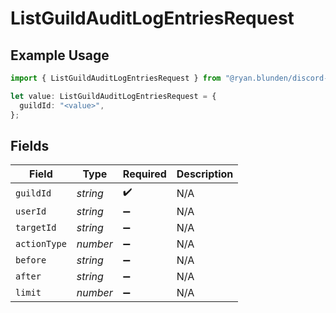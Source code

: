 # ListGuildAuditLogEntriesRequest

## Example Usage

```typescript
import { ListGuildAuditLogEntriesRequest } from "@ryan.blunden/discord-sdk/models/operations";

let value: ListGuildAuditLogEntriesRequest = {
  guildId: "<value>",
};
```

## Fields

| Field              | Type               | Required           | Description        |
| ------------------ | ------------------ | ------------------ | ------------------ |
| `guildId`          | *string*           | :heavy_check_mark: | N/A                |
| `userId`           | *string*           | :heavy_minus_sign: | N/A                |
| `targetId`         | *string*           | :heavy_minus_sign: | N/A                |
| `actionType`       | *number*           | :heavy_minus_sign: | N/A                |
| `before`           | *string*           | :heavy_minus_sign: | N/A                |
| `after`            | *string*           | :heavy_minus_sign: | N/A                |
| `limit`            | *number*           | :heavy_minus_sign: | N/A                |